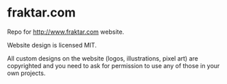 # fraktar.com
Repo for http://www.fraktar.com website.

Website design is licensed MIT.

All custom designs on the website (logos, illustrations, pixel art) are copyrighted and you need to ask for permission to use any of those in your own projects.
